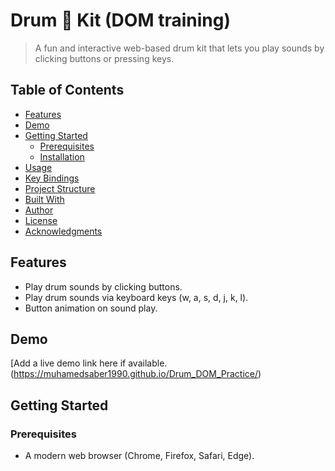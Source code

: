 # Drum 🥁 Kit (DOM training)

> A fun and interactive web-based drum kit that lets you play sounds by clicking buttons or pressing keys.


## Table of Contents

- [Features](#features)
- [Demo](#demo)
- [Getting Started](#getting-started)
  - [Prerequisites](#prerequisites)
  - [Installation](#installation)
- [Usage](#usage)
- [Key Bindings](#key-bindings)
- [Project Structure](#project-structure)
- [Built With](#built-with)
- [Author](#author)
- [License](#license)
- [Acknowledgments](#acknowledgments)

## Features

- Play drum sounds by clicking buttons.
- Play drum sounds via keyboard keys (w, a, s, d, j, k, l).
- Button animation on sound play.

## Demo

[Add a live demo link here if available.(https://muhamedsaber1990.github.io/Drum_DOM_Practice/)

## Getting Started

### Prerequisites

- A modern web browser (Chrome, Firefox, Safari, Edge).


